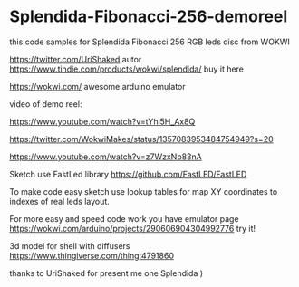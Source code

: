 # Splendida-Fibonacci-256-demoreel

this code samples for Splendida Fibonacci 256 RGB leds disc from WOKWI

https://twitter.com/UriShaked autor  
https://www.tindie.com/products/wokwi/splendida/  buy it here

https://wokwi.com/ awesome arduino emulator

video of demo reel:

https://www.youtube.com/watch?v=tYhi5H_Ax8Q 

https://twitter.com/WokwiMakes/status/1357083953484754949?s=20 

https://www.youtube.com/watch?v=z7WzxNb83nA

Sketch use FastLed library https://github.com/FastLED/FastLED 

To make code easy sketch use lookup tables for map XY coordinates to indexes of real leds layout. 

For more easy and speed code work you have emulator page https://wokwi.com/arduino/projects/290606904304992776 try it!

3d model for shell with diffusers https://www.thingiverse.com/thing:4791860 

thanks to UriShaked for present me one Splendida )

